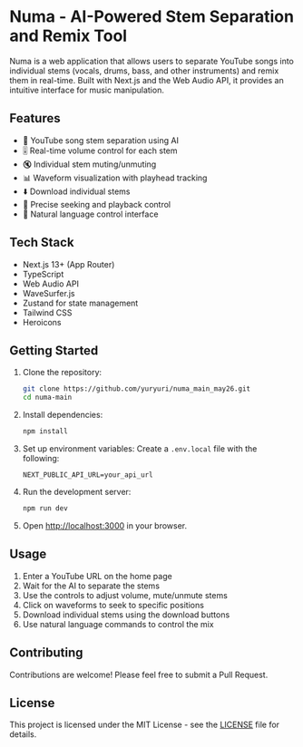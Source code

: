 # Numa - AI-Powered Stem Separation and Remix Tool

Numa is a web application that allows users to separate YouTube songs into individual stems (vocals, drums, bass, and other instruments) and remix them in real-time. Built with Next.js and the Web Audio API, it provides an intuitive interface for music manipulation.

## Features

- 🎵 YouTube song stem separation using AI
- 🎚️ Real-time volume control for each stem
- 🔇 Individual stem muting/unmuting
- 📊 Waveform visualization with playhead tracking
- ⬇️ Download individual stems
- 🎯 Precise seeking and playback control
- 💬 Natural language control interface

## Tech Stack

- Next.js 13+ (App Router)
- TypeScript
- Web Audio API
- WaveSurfer.js
- Zustand for state management
- Tailwind CSS
- Heroicons

## Getting Started

1. Clone the repository:
   ```bash
   git clone https://github.com/yuryuri/numa_main_may26.git
   cd numa-main
   ```

2. Install dependencies:
   ```bash
   npm install
   ```

3. Set up environment variables:
   Create a `.env.local` file with the following:
   ```
   NEXT_PUBLIC_API_URL=your_api_url
   ```

4. Run the development server:
   ```bash
   npm run dev
   ```

5. Open [http://localhost:3000](http://localhost:3000) in your browser.

## Usage

1. Enter a YouTube URL on the home page
2. Wait for the AI to separate the stems
3. Use the controls to adjust volume, mute/unmute stems
4. Click on waveforms to seek to specific positions
5. Download individual stems using the download buttons
6. Use natural language commands to control the mix

## Contributing

Contributions are welcome! Please feel free to submit a Pull Request.

## License

This project is licensed under the MIT License - see the [LICENSE](LICENSE) file for details.

